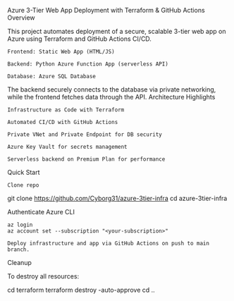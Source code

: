 Azure 3-Tier Web App Deployment with Terraform & GitHub Actions
Overview

This project automates deployment of a secure, scalable 3-tier web app on Azure using Terraform and GitHub Actions CI/CD.

    Frontend: Static Web App (HTML/JS)

    Backend: Python Azure Function App (serverless API)

    Database: Azure SQL Database

The backend securely connects to the database via private networking, while the frontend fetches data through the API.
Architecture Highlights

    Infrastructure as Code with Terraform

    Automated CI/CD with GitHub Actions

    Private VNet and Private Endpoint for DB security

    Azure Key Vault for secrets management

    Serverless backend on Premium Plan for performance

Quick Start

    Clone repo

git clone https://github.com/Cyborg31/azure-3tier-infra
cd azure-3tier-infra

Authenticate Azure CLI

    az login
    az account set --subscription "<your-subscription>"

    Deploy infrastructure and app via GitHub Actions on push to main branch.

Cleanup

To destroy all resources:

cd terraform
terraform destroy -auto-approve
cd ..